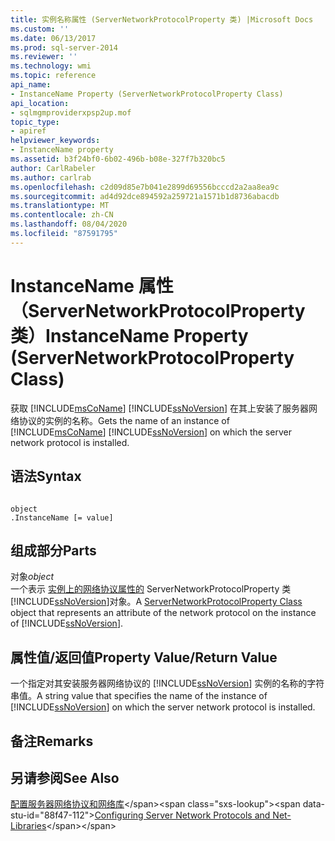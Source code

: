```yaml
---
title: 实例名称属性 (ServerNetworkProtocolProperty 类) |Microsoft Docs
ms.custom: ''
ms.date: 06/13/2017
ms.prod: sql-server-2014
ms.reviewer: ''
ms.technology: wmi
ms.topic: reference
api_name:
- InstanceName Property (ServerNetworkProtocolProperty Class)
api_location:
- sqlmgmproviderxpsp2up.mof
topic_type:
- apiref
helpviewer_keywords:
- InstanceName property
ms.assetid: b3f24bf0-6b02-496b-b08e-327f7b320bc5
author: CarlRabeler
ms.author: carlrab
ms.openlocfilehash: c2d09d85e7b041e2899d69556bcccd2a2aa8ea9c
ms.sourcegitcommit: ad4d92dce894592a259721a1571b1d8736abacdb
ms.translationtype: MT
ms.contentlocale: zh-CN
ms.lasthandoff: 08/04/2020
ms.locfileid: "87591795"
---
```

# <a name="instancename-property-servernetworkprotocolproperty-class"></a><span data-ttu-id="88f47-102">InstanceName 属性（ServerNetworkProtocolProperty 类）</span><span class="sxs-lookup"><span data-stu-id="88f47-102">InstanceName Property (ServerNetworkProtocolProperty Class)</span></span>
  <span data-ttu-id="88f47-103">获取 [!INCLUDE[msCoName](../../../includes/msconame-md.md)] [!INCLUDE[ssNoVersion](../../../includes/ssnoversion-md.md)] 在其上安装了服务器网络协议的实例的名称。</span><span class="sxs-lookup"><span data-stu-id="88f47-103">Gets the name of an instance of [!INCLUDE[msCoName](../../../includes/msconame-md.md)] [!INCLUDE[ssNoVersion](../../../includes/ssnoversion-md.md)] on which the server network protocol is installed.</span></span>  
  
## <a name="syntax"></a><span data-ttu-id="88f47-104">语法</span><span class="sxs-lookup"><span data-stu-id="88f47-104">Syntax</span></span>  
  
```  
  
object  
.InstanceName [= value]  
```  
  
## <a name="parts"></a><span data-ttu-id="88f47-105">组成部分</span><span class="sxs-lookup"><span data-stu-id="88f47-105">Parts</span></span>  
 <span data-ttu-id="88f47-106">对象</span><span class="sxs-lookup"><span data-stu-id="88f47-106">*object*</span></span>  
 <span data-ttu-id="88f47-107">一个表示 [实例上的网络协议属性的](servernetworkprotocolproperty-class.md) ServerNetworkProtocolProperty 类 [!INCLUDE[ssNoVersion](../../../includes/ssnoversion-md.md)]对象。</span><span class="sxs-lookup"><span data-stu-id="88f47-107">A [ServerNetworkProtocolProperty Class](servernetworkprotocolproperty-class.md) object that represents an attribute of the network protocol on the instance of [!INCLUDE[ssNoVersion](../../../includes/ssnoversion-md.md)].</span></span>  
  
## <a name="property-valuereturn-value"></a><span data-ttu-id="88f47-108">属性值/返回值</span><span class="sxs-lookup"><span data-stu-id="88f47-108">Property Value/Return Value</span></span>  
 <span data-ttu-id="88f47-109">一个指定对其安装服务器网络协议的 [!INCLUDE[ssNoVersion](../../../includes/ssnoversion-md.md)] 实例的名称的字符串值。</span><span class="sxs-lookup"><span data-stu-id="88f47-109">A string value that specifies the name of the instance of [!INCLUDE[ssNoVersion](../../../includes/ssnoversion-md.md)] on which the server network protocol is installed.</span></span>  
  
## <a name="remarks"></a><span data-ttu-id="88f47-110">备注</span><span class="sxs-lookup"><span data-stu-id="88f47-110">Remarks</span></span>  
  
## <a name="see-also"></a><span data-ttu-id="88f47-111">另请参阅</span><span class="sxs-lookup"><span data-stu-id="88f47-111">See Also</span></span>  
 <span data-ttu-id="88f47-112">[配置服务器网络协议和网络库](https://msdn.microsoft.com/library/ms177485\(v=sql.100\).aspx)</span><span class="sxs-lookup"><span data-stu-id="88f47-112">[Configuring Server Network Protocols and Net-Libraries](https://msdn.microsoft.com/library/ms177485\(v=sql.100\).aspx)</span></span>  
  
  
